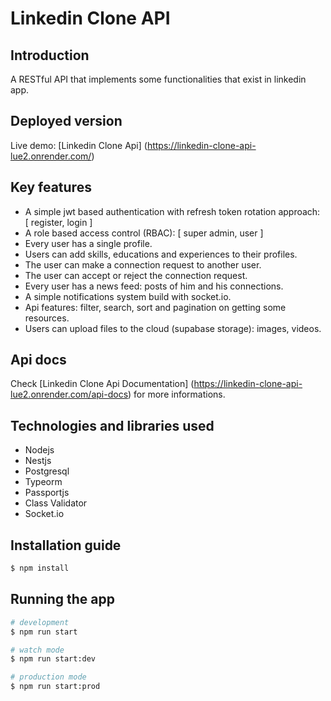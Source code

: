 # Linkedin Clone API

## Introduction
A RESTful API that implements some functionalities that exist in linkedin app.

## Deployed version
Live demo: [Linkedin Clone Api] (https://linkedin-clone-api-lue2.onrender.com/)

## Key features
* A simple jwt based authentication with refresh token rotation approach: [ register, login ]
* A role based access control (RBAC): [ super admin, user ]
*  Every user has a single profile.
* Users can add skills, educations and experiences to their profiles.
* The user can make a connection request to another user.
* The user can accept or reject the connection request.
* Every user has a news feed: posts of him and his connections.
* A simple notifications system build with socket.io.
* Api features: filter, search, sort and pagination on getting some resources.
* Users can upload files to the cloud (supabase storage): images, videos.
##  Api docs
Check [Linkedin Clone Api Documentation] (https://linkedin-clone-api-lue2.onrender.com/api-docs) for more informations.

## Technologies and libraries used
* Nodejs
* Nestjs
* Postgresql
* Typeorm
* Passportjs
* Class Validator
* Socket.io

## Installation guide

```bash
$ npm install
```

## Running the app

```bash
# development
$ npm run start

# watch mode
$ npm run start:dev

# production mode
$ npm run start:prod
```
